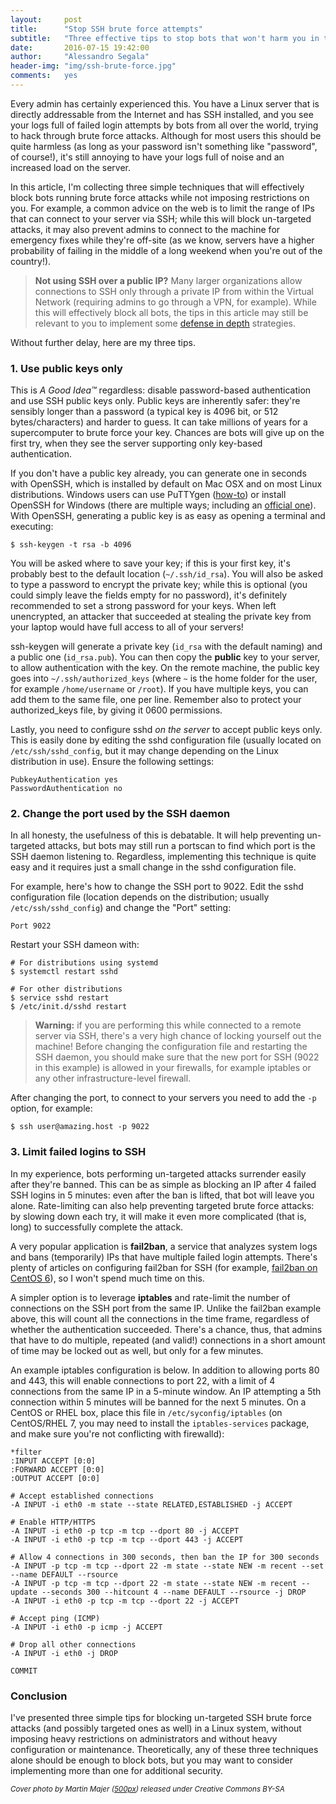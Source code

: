```yaml
---
layout:     post
title:      "Stop SSH brute force attempts"
subtitle:   "Three effective tips to stop bots that won't harm you in the process"
date:       2016-07-15 19:42:00
author:     "Alessandro Segala"
header-img: "img/ssh-brute-force.jpg"
comments:   yes
---
```


Every admin has certainly experienced this. You have a Linux server that is directly addressable from the Internet and has SSH installed, and you see your logs full of failed login attempts by bots from all over the world, trying to hack through brute force attacks. Although for most users this should be quite harmless (as long as your password isn't something like "password", of course!), it's still annoying to have your logs full of noise and an increased load on the server.

In this article, I'm collecting three simple techniques that will effectively block bots running brute force attacks while not imposing restrictions on you. For example, a common advice on the web is to limit the range of IPs that can connect to your server via SSH; while this will block un-targeted attacks, it may also prevent admins to connect to the machine for emergency fixes while they're off-site (as we know, servers have a higher probability of failing in the middle of a long weekend when you're out of the country!). 

> **Not using SSH over a public IP?** Many larger organizations allow connections to SSH only through a private IP from within the Virtual Network (requiring admins to go through a VPN, for example). While this will effectively block all bots, the tips in this article may still be relevant to you to implement some [defense in depth](https://www.owasp.org/index.php/Defense_in_depth) strategies.

Without further delay, here are my three tips.

### 1. Use public keys only

This is *A Good Idea™* regardless: disable password-based authentication and use SSH public keys only. Public keys are inherently safer: they're sensibly longer than a password (a typical key is 4096 bit, or 512 bytes/characters) and harder to guess. It can take millions of years for a supercomputer to brute force your key. Chances are bots will give up on the first try, when they see the server supporting only key-based authentication.

If you don't have a public key already, you can generate one in seconds with OpenSSH, which is installed by default on Mac OSX and on most Linux distributions. Windows users can use PuTTYgen ([how-to](https://winscp.net/eng/docs/ui_puttygen)) or install OpenSSH for Windows (there are multiple ways; including an [official one](https://github.com/PowerShell/Win32-OpenSSH/wiki/Install-Win32-OpenSSH)). With OpenSSH, generating a public key is as easy as opening a terminal and executing:

    $ ssh-keygen -t rsa -b 4096

You will be asked where to save your key; if this is your first key, it's probably best to the default location (`~/.ssh/id_rsa`). You will also be asked to type a password to encrypt the private key; while this is optional (you could simply leave the fields empty for no password), it's definitely recommended to set a strong password for your keys. When left unencrypted, an attacker that succeeded at stealing the private key from your laptop would have full access to all of your servers! 

ssh-keygen will generate a private key (`id_rsa` with the default naming) and a public one (`id_rsa.pub`). You can then copy the **public** key to your server, to allow authentication with the key. On the remote machine, the public key goes into `~/.ssh/authorized_keys` (where `~` is the home folder for the user, for example `/home/username` or `/root`). If you have multiple keys, you can add them to the same file, one per line. Remember also to protect your authorized_keys file, by giving it 0600 permissions.

Lastly, you need to configure sshd *on the server* to accept public keys only. This is easily done by editing the sshd configuration file (usually located on `/etc/ssh/sshd_config`, but it may change depending on the Linux distribution in use). Ensure the following settings:

    PubkeyAuthentication yes
    PasswordAuthentication no

### 2. Change the port used by the SSH daemon

In all honesty, the usefulness of this is debatable. It will help preventing un-targeted attacks, but bots may still run a portscan to find which port is the SSH daemon listening to. Regardless, implementing this technique is quite easy and it requires just a small change in the sshd configuration file.

For example, here's how to change the SSH port to 9022. Edit the sshd configuration file (location depends on the distribution; usually `/etc/ssh/sshd_config`) and change the "Port" setting:

    Port 9022

Restart your SSH dameon with:

    # For distributions using systemd
    $ systemctl restart sshd
    
    # For other distributions
    $ service sshd restart
    $ /etc/init.d/sshd restart

> **Warning:** if you are performing this while connected to a remote server via SSH, there's a very high chance of locking yourself out the machine! Before changing the configuration file and restarting the SSH daemon, you should make sure that the new port for SSH (9022 in this example) is allowed in your firewalls, for example iptables or any other infrastructure-level firewall. 

After changing the port, to connect to your servers you need to add the `-p` option, for example:

    $ ssh user@amazing.host -p 9022

### 3. Limit failed logins to SSH

In my experience, bots performing un-targeted attacks surrender easily after they're banned. This can be as simple as blocking an IP after 4 failed SSH logins in 5 minutes: even after the ban is lifted, that bot will leave you alone. Rate-limiting can also help preventing targeted brute force attacks: by slowing down each try, it will make it even more complicated (that is, long) to successfully complete the attack.

A very popular application is **fail2ban**, a service that analyzes system logs and bans (temporarily) IPs that have multiple failed login attempts. There's plenty of articles on configuring fail2ban for SSH (for example, [fail2ban on CentOS 6](https://www.digitalocean.com/community/tutorials/how-to-protect-ssh-with-fail2ban-on-centos-6)), so I won't spend much time on this.

A simpler option is to leverage **iptables** and rate-limit the number of connections on the SSH port from the same IP. Unlike the fail2ban example above, this will count all the connections in the time frame, regardless of whether the authentication succeeded. There's a chance, thus, that admins that have to do multiple, repeated (and valid!) connections in a short amount of time may be locked out as well, but only for a few minutes.

An example iptables configuration is below. In addition to allowing ports 80 and 443, this will enable connections to port 22, with a limit of 4 connections from the same IP in a 5-minute window. An IP attempting a 5th connection within 5 minutes will be banned for the next 5 minutes. On a CentOS or RHEL box, place this file in `/etc/syconfig/iptables` (on CentOS/RHEL 7, you may need to install the `iptables-services` package, and make sure you're not conflicting with firewalld):

````
*filter
:INPUT ACCEPT [0:0]
:FORWARD ACCEPT [0:0]
:OUTPUT ACCEPT [0:0]

# Accept established connections
-A INPUT -i eth0 -m state --state RELATED,ESTABLISHED -j ACCEPT

# Enable HTTP/HTTPS
-A INPUT -i eth0 -p tcp -m tcp --dport 80 -j ACCEPT 
-A INPUT -i eth0 -p tcp -m tcp --dport 443 -j ACCEPT 

# Allow 4 connections in 300 seconds, then ban the IP for 300 seconds
-A INPUT -p tcp -m tcp --dport 22 -m state --state NEW -m recent --set --name DEFAULT --rsource 
-A INPUT -p tcp -m tcp --dport 22 -m state --state NEW -m recent --update --seconds 300 --hitcount 4 --name DEFAULT --rsource -j DROP 
-A INPUT -i eth0 -p tcp -m tcp --dport 22 -j ACCEPT 

# Accept ping (ICMP)
-A INPUT -i eth0 -p icmp -j ACCEPT

# Drop all other connections
-A INPUT -i eth0 -j DROP

COMMIT
````

### Conclusion

I've presented three simple tips for blocking un-targeted SSH brute force attacks (and possibly targeted ones as well) in a Linux system, without imposing heavy restrictions on administrators and without heavy configuration or maintenance. Theoretically, any of these three techniques alone should be enough to block bots, but   you may want to consider implementing more than one for additional security.


<small>*Cover photo by Martin Majer ([500px](https://500px.com/photo/95395439/2-52-rule-of-thirds-votogs52-by-martin-majer)) released under Creative Commons BY-SA*</small>
